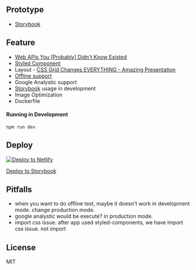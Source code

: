 
## Prototype
- [Storybook](https://bobeenlee.github.io/bbl)

## Feature
+ [Web APIs You [Probably] Didn't Know Existed](https://www.youtube.com/watch?v=EZpdEljk5dY)
+ [Styled Component](https://github.com/styled-components/styled-components)
+ Layout - [CSS Grid Changes EVERYTHING - Amazing Presentation](https://www.youtube.com/watch?v=7kVeCqQCxlk)
+ [Offline support](https://jakearchibald.com/2014/offline-cookbook/)
+ Google Analystic support
+ [Storybook](https://github.com/storybooks/storybook) usage in development
+ Image Optimization
+ Dockerfile

#### Running in Development
`npm run dev`

## Deploy

[![Deploy to Netlify](https://www.netlify.com/img/deploy/button.svg)](https://app.netlify.com/start/deploy?repository=https://github.com/gatsbyjs/gatsby-starter-default)

[Deploy to Storybook](https://github.com/storybooks/storybook-deployer)

## Pitfalls
+ when you want to do offline test, maybe it doesn't work in development mode. change production mode.
+ google analystic would be execute? in production mode.
+ import css issue. after app used styled-components, we have import css issue. not import

## License
MIT
